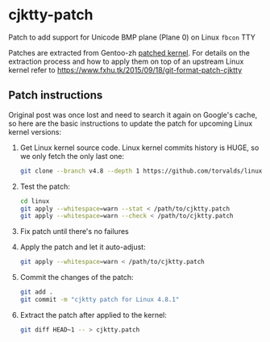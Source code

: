 # cjktty-patch

Patch to add support for Unicode BMP plane (Plane 0) on Linux `fbcon` TTY

Patches are extracted from Gentoo-zh
[patched kernel](https://github.com/Gentoo-zh/linux-cjktty). For details on the
extraction process and how to apply them on top of an upstream Linux kernel
refer to https://www.fxhu.tk/2015/09/18/git-format-patch-cjktty

## Patch instructions
Original post was once lost and need to search it again on Google's cache, so
here are the basic instructions to update the patch for upcoming Linux kernel
versions:

1. Get Linux kernel source code. Linux kernel commits history is HUGE, so we
   only fetch the only last one:

   ```sh
   git clone --branch v4.8 --depth 1 https://github.com/torvalds/linux.git
   ```

2. Test the patch:

   ```sh
   cd linux
   git apply --whitespace=warn --stat < /path/to/cjktty.patch
   git apply --whitespace=warn --check < /path/to/cjktty.patch
   ```

4. Fix patch until there's no failures
4. Apply the patch and let it auto-adjust:

   ```sh
   git apply --whitespace=warn < /path/to/cjktty.patch
   ```

5. Commit the changes of the patch:

   ```sh
   git add .
   git commit -m "cjktty patch for Linux 4.8.1"
   ```

6. Extract the patch after applied to the kernel:

   ```sh
   git diff HEAD~1 -- > cjktty.patch
   ```
